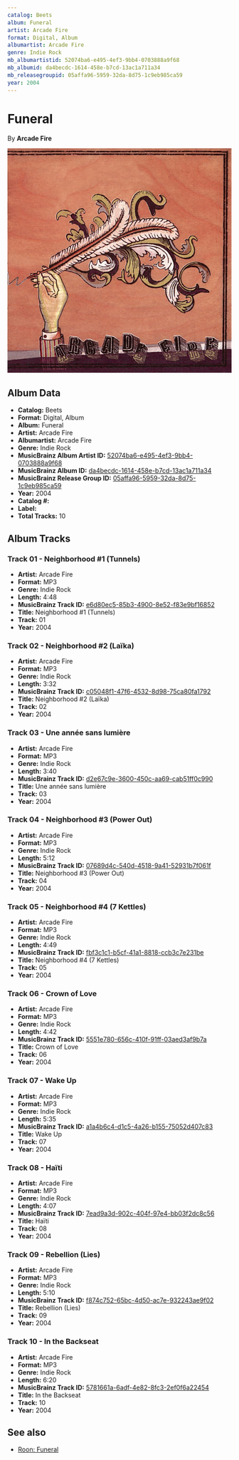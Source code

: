 ```yaml
---
catalog: Beets
album: Funeral
artist: Arcade Fire
format: Digital, Album
albumartist: Arcade Fire
genre: Indie Rock
mb_albumartistid: 52074ba6-e495-4ef3-9bb4-0703888a9f68
mb_albumid: da4becdc-1614-458e-b7cd-13ac1a711a34
mb_releasegroupid: 05affa96-5959-32da-8d75-1c9eb985ca59
year: 2004
---
```


# Funeral

By **Arcade Fire**

![](../../assets/beetscovers/Arcade_Fire-Funeral.jpg)

## Album Data

- **Catalog:** Beets
- **Format:** Digital, Album
- **Album:** Funeral
- **Artist:** Arcade Fire
- **Albumartist:** Arcade Fire
- **Genre:** Indie Rock
- **MusicBrainz Album Artist ID:** [52074ba6-e495-4ef3-9bb4-0703888a9f68](https://musicbrainz.org/artist/52074ba6-e495-4ef3-9bb4-0703888a9f68)
- **MusicBrainz Album ID:** [da4becdc-1614-458e-b7cd-13ac1a711a34](https://musicbrainz.org/release/da4becdc-1614-458e-b7cd-13ac1a711a34)
- **MusicBrainz Release Group ID:** [05affa96-5959-32da-8d75-1c9eb985ca59](https://musicbrainz.org/release-group/05affa96-5959-32da-8d75-1c9eb985ca59)
- **Year:** 2004
- **Catalog #:** 
- **Label:** 
- **Total Tracks:** 10

## Album Tracks

### Track 01 - Neighborhood #1 (Tunnels)

- **Artist:** Arcade Fire
- **Format:** MP3
- **Genre:** Indie Rock
- **Length:** 4:48
- **MusicBrainz Track ID:** [e6d80ec5-85b3-4900-8e52-f83e9bf16852](https://musicbrainz.org/recording/e6d80ec5-85b3-4900-8e52-f83e9bf16852)
- **Title:** Neighborhood #1 (Tunnels)
- **Track:** 01
- **Year:** 2004

### Track 02 - Neighborhood #2 (Laïka)

- **Artist:** Arcade Fire
- **Format:** MP3
- **Genre:** Indie Rock
- **Length:** 3:32
- **MusicBrainz Track ID:** [c05048f1-47f6-4532-8d98-75ca80fa1792](https://musicbrainz.org/recording/c05048f1-47f6-4532-8d98-75ca80fa1792)
- **Title:** Neighborhood #2 (Laïka)
- **Track:** 02
- **Year:** 2004

### Track 03 - Une année sans lumière

- **Artist:** Arcade Fire
- **Format:** MP3
- **Genre:** Indie Rock
- **Length:** 3:40
- **MusicBrainz Track ID:** [d2e67c9e-3600-450c-aa69-cab51ff0c990](https://musicbrainz.org/recording/d2e67c9e-3600-450c-aa69-cab51ff0c990)
- **Title:** Une année sans lumière
- **Track:** 03
- **Year:** 2004

### Track 04 - Neighborhood #3 (Power Out)

- **Artist:** Arcade Fire
- **Format:** MP3
- **Genre:** Indie Rock
- **Length:** 5:12
- **MusicBrainz Track ID:** [07689d4c-540d-4518-9a41-52931b7f061f](https://musicbrainz.org/recording/07689d4c-540d-4518-9a41-52931b7f061f)
- **Title:** Neighborhood #3 (Power Out)
- **Track:** 04
- **Year:** 2004

### Track 05 - Neighborhood #4 (7 Kettles)

- **Artist:** Arcade Fire
- **Format:** MP3
- **Genre:** Indie Rock
- **Length:** 4:49
- **MusicBrainz Track ID:** [fbf3c1c1-b5cf-41a1-8818-ccb3c7e231be](https://musicbrainz.org/recording/fbf3c1c1-b5cf-41a1-8818-ccb3c7e231be)
- **Title:** Neighborhood #4 (7 Kettles)
- **Track:** 05
- **Year:** 2004

### Track 06 - Crown of Love

- **Artist:** Arcade Fire
- **Format:** MP3
- **Genre:** Indie Rock
- **Length:** 4:42
- **MusicBrainz Track ID:** [5551e780-656c-410f-91ff-03aed3af9b7a](https://musicbrainz.org/recording/5551e780-656c-410f-91ff-03aed3af9b7a)
- **Title:** Crown of Love
- **Track:** 06
- **Year:** 2004

### Track 07 - Wake Up

- **Artist:** Arcade Fire
- **Format:** MP3
- **Genre:** Indie Rock
- **Length:** 5:35
- **MusicBrainz Track ID:** [a1a4b6c4-d1c5-4a26-b155-75052d407c83](https://musicbrainz.org/recording/a1a4b6c4-d1c5-4a26-b155-75052d407c83)
- **Title:** Wake Up
- **Track:** 07
- **Year:** 2004

### Track 08 - Haïti

- **Artist:** Arcade Fire
- **Format:** MP3
- **Genre:** Indie Rock
- **Length:** 4:07
- **MusicBrainz Track ID:** [7ead9a3d-902c-404f-97e4-bb03f2dc8c56](https://musicbrainz.org/recording/7ead9a3d-902c-404f-97e4-bb03f2dc8c56)
- **Title:** Haïti
- **Track:** 08
- **Year:** 2004

### Track 09 - Rebellion (Lies)

- **Artist:** Arcade Fire
- **Format:** MP3
- **Genre:** Indie Rock
- **Length:** 5:10
- **MusicBrainz Track ID:** [f874c752-65bc-4d50-ac7e-932243ae9f02](https://musicbrainz.org/recording/f874c752-65bc-4d50-ac7e-932243ae9f02)
- **Title:** Rebellion (Lies)
- **Track:** 09
- **Year:** 2004

### Track 10 - In the Backseat

- **Artist:** Arcade Fire
- **Format:** MP3
- **Genre:** Indie Rock
- **Length:** 6:20
- **MusicBrainz Track ID:** [5781661a-6adf-4e82-8fc3-2ef0f6a22454](https://musicbrainz.org/recording/5781661a-6adf-4e82-8fc3-2ef0f6a22454)
- **Title:** In the Backseat
- **Track:** 10
- **Year:** 2004


## See also

- [Roon: Funeral](../../Roon/Arcade_Fire/Funeral.md)
